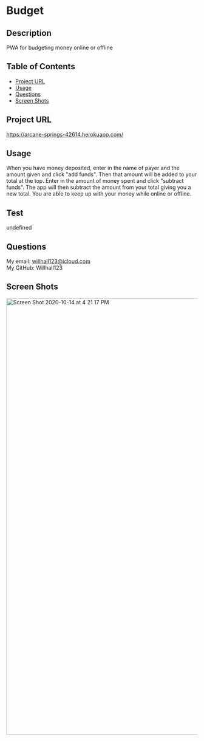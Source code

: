 # Budget
## Description
  PWA for budgeting money online or offline
## Table of Contents
* [Project URL](#project-url)
* [Usage](#usage)
* [Questions](#questions)
* [Screen Shots](#screen-shots)

## Project URL
  https://arcane-springs-42614.herokuapp.com/
  <br />

## Usage
  When you have money deposited, enter in the name of payer and the amount given and click "add funds". Then that amount will be added to your total at the top. Enter in the amount of money spent and click "subtract funds". The app will then subtract the amount from your total giving you a new total. You are able to keep up with your money while online or offline. 
  <br />

## Test
  undefined
  <br />

## Questions
  My email: willhall123@icloud.com
  <br />
  My GitHub: Willhall123
  
## Screen Shots
 <img width="1150" alt="Screen Shot 2020-10-14 at 4 21 17 PM" src="https://user-images.githubusercontent.com/67484114/96046880-d1c1dd00-0e39-11eb-9732-b5e0a9a6fe04.png">

